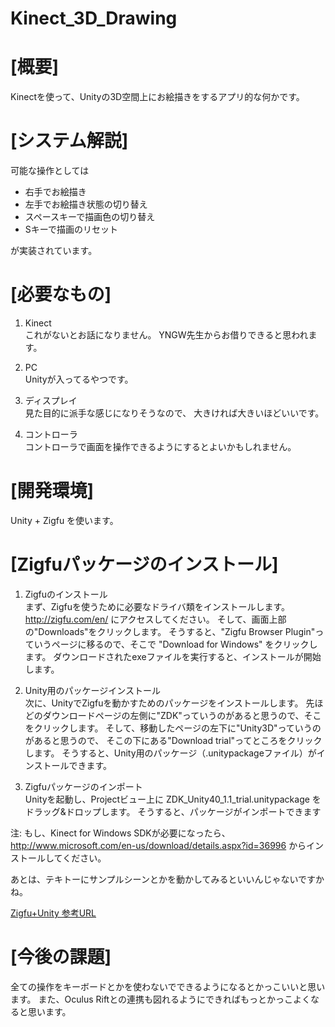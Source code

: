Kinect_3D_Drawing
=================

# [概要]
Kinectを使って、Unityの3D空間上にお絵描きをするアプリ的な何かです。
 
# [システム解説]
可能な操作としては

* 右手でお絵描き
* 左手でお絵描き状態の切り替え
* スペースキーで描画色の切り替え
* Sキーで描画のリセット

が実装されています。

# [必要なもの]
1. Kinect  
これがないとお話になりません。
YNGW先生からお借りできると思われます。
 
2. PC  
Unityが入ってるやつです。
 
3. ディスプレイ  
見た目的に派手な感じになりそうなので、
大きければ大きいほどいいです。
 
4. コントローラ  
コントローラで画面を操作できるようにするとよいかもしれません。
 
# [開発環境]
Unity + Zigfu
を使います。

# [Zigfuパッケージのインストール]
1. Zigfuのインストール  
まず、Zigfuを使うために必要なドライバ類をインストールします。
<http://zigfu.com/en/>
にアクセスしてください。
そして、画面上部の"Downloads"をクリックします。
そうすると、"Zigfu Browser Plugin"っていうページに移るので、そこで
"Download for Windows"
をクリックします。
ダウンロードされたexeファイルを実行すると、インストールが開始します。

2. Unity用のパッケージインストール  
次に、UnityでZigfuを動かすためのパッケージをインストールします。
先ほどのダウンロードページの左側に"ZDK"っていうのがあると思うので、そこをクリックします。
そして、移動したページの左下に"Unity3D"っていうのがあると思うので、
そこの下にある"Download trial"ってところをクリックします。
そうすると、Unity用のパッケージ（.unitypackageファイル）がインストールできます。

3. Zigfuパッケージのインポート  
 Unityを起動し、Projectビュー上に
ZDK_Unity40_1.1_trial.unitypackage
をドラッグ&ドロップします。
そうすると、パッケージがインポートできます

注: もし、Kinect for Windows SDKが必要になったら、
<http://www.microsoft.com/en-us/download/details.aspx?id=36996>
からインストールしてください。

あとは、テキトーにサンプルシーンとかを動かしてみるといいんじゃないですかね。

[Zigfu+Unity 参考URL](http://believeinyourself.hateblo.jp/entry/2014/05/12/172927 "Zigfu+Unity")

# [今後の課題]
全ての操作をキーボードとかを使わないでできるようになるとかっこいいと思います。
また、Oculus Riftとの連携も図れるようにできればもっとかっこよくなると思います。
